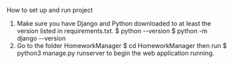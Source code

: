 How to set up and run project

1. Make sure you have Django and Python downloaded to at least the version listed in requirements.txt.
	$ python --version
	$ python -m django --version
2. Go to the folder HomeworkManager
	$ cd HomeworkManager
   then run
	$ python3 manage.py runserver
   to begin the web application running.
